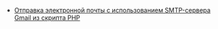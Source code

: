 * [Отправка электронной почты с использованием SMTP-сервера Gmail из скрипта PHP](/articles/%D0%9E%D1%82%D0%BF%D1%80%D0%B0%D0%B2%D0%BA%D0%B0%20%D1%8D%D0%BB%D0%B5%D0%BA%D1%82%D1%80%D0%BE%D0%BD%D0%BD%D0%BE%D0%B9%20%D0%BF%D0%BE%D1%87%D1%82%D1%8B%20%D1%81%20%D0%B8%D1%81%D0%BF%D0%BE%D0%BB%D1%8C%D0%B7%D0%BE%D0%B2%D0%B0%D0%BD%D0%B8%D0%B5%D0%BC%20SMTP-%D1%81%D0%B5%D1%80%D0%B2%D0%B5%D1%80%D0%B0%20Gmail%20%D0%B8%D0%B7%20%D1%81%D0%BA%D1%80%D0%B8%D0%BF%D1%82%D0%B0%20PHP.md)
